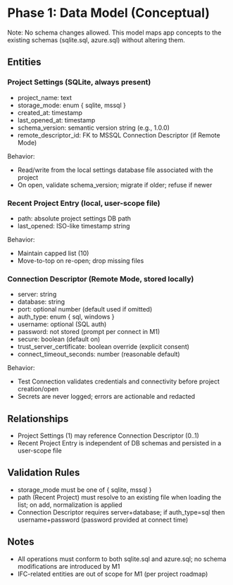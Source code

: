 # Phase 1: Data Model (Conceptual)

Note: No schema changes allowed. This model maps app concepts to the existing schemas (sqlite.sql, azure.sql) without altering them.

## Entities

### Project Settings (SQLite, always present)
- project_name: text
- storage_mode: enum { sqlite, mssql }
- created_at: timestamp
- last_opened_at: timestamp
- schema_version: semantic version string (e.g., 1.0.0)
- remote_descriptor_id: FK to MSSQL Connection Descriptor (if Remote Mode)

Behavior:
- Read/write from the local settings database file associated with the project
- On open, validate schema_version; migrate if older; refuse if newer

### Recent Project Entry (local, user-scope file)
- path: absolute project settings DB path
- last_opened: ISO-like timestamp string

Behavior:
- Maintain capped list (10)
- Move-to-top on re-open; drop missing files

### Connection Descriptor (Remote Mode, stored locally)
- server: string
- database: string
- port: optional number (default used if omitted)
- auth_type: enum { sql, windows }
- username: optional (SQL auth)
- password: not stored (prompt per connect in M1)
- secure: boolean (default on)
- trust_server_certificate: boolean override (explicit consent)
- connect_timeout_seconds: number (reasonable default)

Behavior:
- Test Connection validates credentials and connectivity before project creation/open
- Secrets are never logged; errors are actionable and redacted

## Relationships
- Project Settings (1) may reference Connection Descriptor (0..1)
- Recent Project Entry is independent of DB schemas and persisted in a user-scope file

## Validation Rules
- storage_mode must be one of { sqlite, mssql }
- path (Recent Project) must resolve to an existing file when loading the list; on add, normalization is applied
- Connection Descriptor requires server+database; if auth_type=sql then username+password (password provided at connect time)

## Notes
- All operations must conform to both sqlite.sql and azure.sql; no schema modifications are introduced by M1
- IFC-related entities are out of scope for M1 (per project roadmap)
